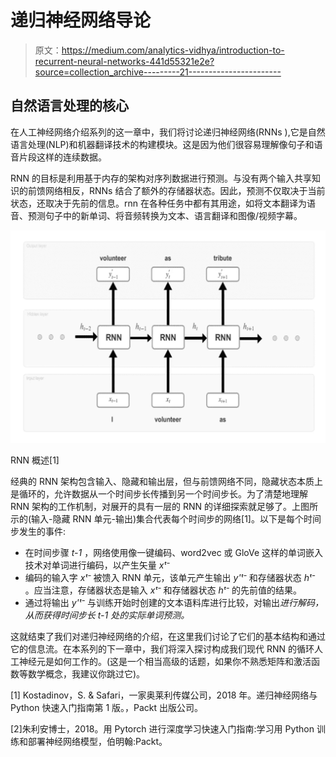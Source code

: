 # 递归神经网络导论

> 原文：<https://medium.com/analytics-vidhya/introduction-to-recurrent-neural-networks-441d55321e2e?source=collection_archive---------21----------------------->

## 自然语言处理的核心

在人工神经网络介绍系列的这一章中，我们将讨论递归神经网络(RNNs ),它是自然语言处理(NLP)和机器翻译技术的构建模块。这是因为他们很容易理解像句子和语音片段这样的连续数据。

RNN 的目标是利用基于内存的架构对序列数据进行预测。与没有两个输入共享知识的前馈网络相反，RNNs 结合了额外的存储器状态。因此，预测不仅取决于当前状态，还取决于先前的信息。rnn 在各种任务中都有其用途，如将文本翻译为语音、预测句子中的新单词、将音频转换为文本、语言翻译和图像/视频字幕。

![](img/3a4d6287f871818001eefbf4f1e994bc.png)

RNN 概述[1]

经典的 RNN 架构包含输入、隐藏和输出层，但与前馈网络不同，隐藏状态本质上是循环的，允许数据从一个时间步长传播到另一个时间步长。为了清楚地理解 RNN 架构的工作机制，对展开的具有一层的 RNN 的详细探索就足够了。上图所示的(输入-隐藏 RNN 单元-输出)集合代表每个时间步的网络[1]。以下是每个时间步发生的事件:

*   在时间步骤 *t-1* ，网络使用像一键编码、word2vec 或 GloVe 这样的单词嵌入技术对单词进行编码，以产生矢量 *xᵗ⁻*
*   编码的输入字 *xᵗ⁻* 被馈入 RNN 单元，该单元产生输出 *y'ᵗ⁻* 和存储器状态 *hᵗ⁻* 。应当注意，存储器状态是输入 *xᵗ⁻* 和存储器状态 *hᵗ⁻* 的先前值的结果。
*   通过将输出 *y'ᵗ⁻* 与训练开始时创建的文本语料库进行比较，对输出*进行解码，从而获得时间步长 *t-1* 处的实际单词预测。*

这就结束了我们对递归神经网络的介绍，在这里我们讨论了它们的基本结构和通过它的信息流。在本系列的下一章中，我们将深入探讨构成我们现代 RNN 的循环人工神经元是如何工作的。(这是一个相当高级的话题，如果你不熟悉矩阵和激活函数等数学概念，我建议你跳过它)。

[1] Kostadinov，S. & Safari，一家奥莱利传媒公司，2018 年。递归神经网络与 Python 快速入门指南第 1 版。，Packt 出版公司。

[2]朱利安博士，2018。用 Pytorch 进行深度学习快速入门指南:学习用 Python 训练和部署神经网络模型，伯明翰:Packt。